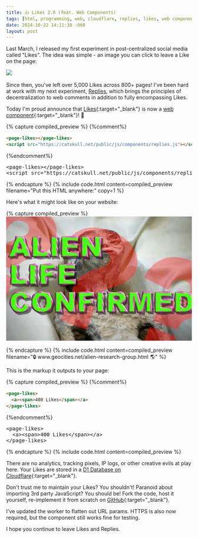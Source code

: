 ```yaml
---
title: 👍 Likes 2.0 (feat. Web Components)
tags: [html, programming, web, cloudflare, replies, likes, web components, javascript]
date: 2024-10-22 14:11:38 -060
layout: post
---
```

Last March, I released my first experiment in post-centralized social media called "Likes". The idea was simple - an image you can click to leave a Like on the page:

<img style="cursor:pointer;height:24px;" 
  referrerpolicy="no-referrer-when-downgrade"   
  src="https://likes.catskull.net?t=0"   
  onclick="fetch('https://likes.catskull.net',{method:'POST',referrerPolicy:'no-referrer-when-downgrade'}).then(()=>this.src='https://likes.catskull.net'.split('?')[0]+'?t='+Date.now())" 
  onmouseover="this.src='data:image/svg+xml;base64,CiAgCQkJPHN2ZyB4bWxucz0iaHR0cDovL3d3dy53My5vcmcvMjAwMC9zdmciIGhlaWdodD0iMjQiIHdpZHRoPSI2NCI+CiAgICAgICAgICA8cmVjdCB3aWR0aD0iMTAwJSIgaGVpZ2h0PSIxMDAlIiBmaWxsPSJ3aGl0ZSI+PC9yZWN0PgogIAkJCSAgPHRleHQgeD0iNTAlIiB5PSI1MCUiIGZvbnQtZmFtaWx5PSJzYW5zLXNlcmlmIiBkb21pbmFudC1iYXNlbGluZT0ibWlkZGxlIiB0ZXh0LWFuY2hvcj0ibWlkZGxlIj7wn5GNIExpa2UhPC90ZXh0PgogIAkJCTwvc3ZnPgogIAkJ'"
  onmouseout="this.src='https://likes.catskull.net?t=0'"
/>

Since then, you've left over 5,000 Likes across 800+ pages! I've been hard at work with my next experiment, [Replies](/replies.html), which brings the principles of decentralization to web comments in addition to fully encompassing Likes.

Today I'm proud announce that [Likes](/introducing-likes.html){:target="_blank"} is now a [web component](https://developer.mozilla.org/en-US/docs/Web/API/Web_components){:target="_blank"}! 🙌


{% capture compiled_preview %}
{%comment%}
```html
<page-likes></page-likes>
<script src="https://catskull.net/public/js/components/replies.js"></script>
```
{%endcomment%}
<div class="highlight highlight-text-html-basic"><pre><span class="pl-kos">&lt;</span><span class="pl-ent">page-likes</span><span class="pl-kos">&gt;</span><span class="pl-kos">&lt;/</span><span class="pl-ent">page-likes</span><span class="pl-kos">&gt;</span>
<span class="pl-kos">&lt;</span><span class="pl-ent">script</span> <span class="pl-c1">src</span>="<span class="pl-s">https://catskull.net/public/js/components/replies.js</span>"<span class="pl-kos">&gt;</span><span class="pl-kos">&lt;/</span><span class="pl-ent">script</span><span class="pl-kos">&gt;</span></pre></div>
{% endcapture %}
{% include code.html
  content=compiled_preview
  filename="Put this HTML anywhere:"
  copy=1
%}

Here's what it might look like on your website:

{% capture compiled_preview %}
<img src="/public/media/posts/likes2/aliens.webp"/>
<div style="text-align: center;">
	<page-likes></page-likes>
</div>
{% endcapture %}
{% include code.html
  content=compiled_preview
  filename="🔒 www.geocities.net/alien-research-group.html 🌎"
%}

This is the markup it outputs to your page:

{% capture compiled_preview %}
{%comment%}
```html
<page-likes>
  <a><span>400 Likes</span></a>
</page-likes>
```
{%endcomment%}
<div class="highlight highlight-text-html-basic"><pre><span class="pl-kos">&lt;</span><span class="pl-ent">page-likes</span><span class="pl-kos">&gt;</span>
  <span class="pl-kos">&lt;</span><span class="pl-ent">a</span><span class="pl-kos">&gt;</span><span class="pl-kos">&lt;</span><span class="pl-ent">span</span><span class="pl-kos">&gt;</span>400 Likes<span class="pl-kos">&lt;/</span><span class="pl-ent">span</span><span class="pl-kos">&gt;</span><span class="pl-kos">&lt;/</span><span class="pl-ent">a</span><span class="pl-kos">&gt;</span>
<span class="pl-kos">&lt;/</span><span class="pl-ent">page-likes</span><span class="pl-kos">&gt;</span></pre></div>
{% endcapture %}
{% include code.html
  content=compiled_preview
%}

There are no analytics, tracking pixels, IP logs, or other creative evils at play here. Your Likes are stored in a [D1 Database on Cloudflare](https://developers.cloudflare.com/d1/){:target="_blank"}. 

Don't trust me to maintain your Likes? You shouldn't! Paranoid about importing 3rd party JavaScript? You should be! Fork the code, host it yourself, re-implement it from scratch on [GitHub](https://github.com/catskull/likes/blob/main/components/likes.js){:target="_blank"}.

I've updated the worker to flatten out URL params. HTTPS is also now required, but the component still works fine for testing.

I hope you continue to leave Likes and Replies.

